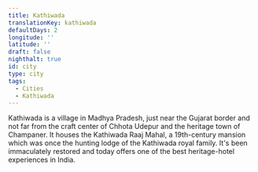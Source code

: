 ```yaml
---
title: Kathiwada
translationKey: kathiwada
defaultDays: 2
longitude: ''
latitude: ''
draft: false
nighthalt: true
id: city
type: city
tags:
  - Cities
  - Kathiwada
---
```

Kathiwada is a village in Madhya Pradesh, just near the Gujarat border and not far from the craft center of Chhota Udepur and the heritage town of Champaner. It houses the Kathiwada Raaj Mahal, a 19th-century mansion which was once the hunting lodge of the Kathiwada royal family. It's been immaculately restored and today offers one of the best heritage-hotel experiences in India. 